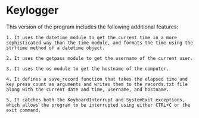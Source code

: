 # Keylogger

This version of the program includes the following additional features:

    1. It uses the datetime module to get the current time in a more sophisticated way than the time module, and formats the time using the strftime method of a datetime object.
    
    2. It uses the getpass module to get the username of the current user.
    
    3. It uses the os module to get the hostname of the computer.
    
    4. It defines a save_record function that takes the elapsed time and key press count as arguments and writes them to the records.txt file along with the current date and time, username, and hostname.
    
    5. It catches both the KeyboardInterrupt and SystemExit exceptions, which allows the program to be interrupted using either CTRL+C or the exit command.
